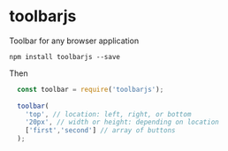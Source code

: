 # toolbarjs
Toolbar for any browser application

`npm install toolbarjs --save`

Then 

```javascript
  const toolbar = require('toolbarjs');
  
  toolbar(
    'top', // location: left, right, or bottom
    '20px', // width or height: depending on location
    ['first','second'] // array of buttons
  );
```
